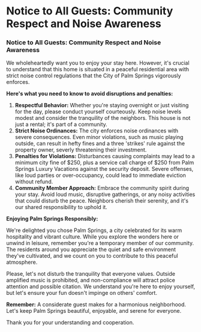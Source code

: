 # Notice to All Guests: Community Respect and Noise Awareness

### Notice to All Guests: Community Respect and Noise Awareness

We wholeheartedly want you to enjoy your stay here. However, it's crucial to understand that this home is situated in a peaceful residential area with strict noise control regulations that the City of Palm Springs vigorously enforces.

**Here's what you need to know to avoid disruptions and penalties:**

1. **Respectful Behavior:** Whether you're staying overnight or just visiting for the day, please conduct yourself courteously. Keep noise levels modest and consider the tranquility of the neighbors. This house is not just a rental; it's part of a community.
2. **Strict Noise Ordinances:** The city enforces noise ordinances with severe consequences. Even minor violations, such as music playing outside, can result in hefty fines and a three 'strikes' rule against the property owner, severly threatening their investment.
3. **Penalties for Violations:** Disturbances causing complaints may lead to a minimum city fine of $250, plus a service call charge of $250 from Palm Springs Luxury Vacations against the security deposit. Severe offenses, like loud parties or over-occupancy, could lead to immediate eviction without refund.
4. **Community Member Approach:** Embrace the community spirit during your stay. Avoid loud music, disruptive gatherings, or any noisy activities that could disturb the peace. Neighbors cherish their serenity, and it's our shared responsibility to uphold it.

**Enjoying Palm Springs Responsibly:**

We're delighted you chose Palm Springs, a city celebrated for its warm hospitality and vibrant culture. While you explore the wonders here or unwind in leisure, remember you're a temporary member of our community. The residents around you appreciate the quiet and safe environment they've cultivated, and we count on you to contribute to this peaceful atmosphere.

Please, let's not disturb the tranquility that everyone values. Outside amplified music is prohibited, and non-compliance will attract police attention and possible citation. We understand you're here to enjoy yourself, but let's ensure your fun doesn't impinge on others' comfort.

**Remember:** A considerate guest makes for a harmonious neighborhood. Let's keep Palm Springs beautiful, enjoyable, and serene for everyone.

Thank you for your understanding and cooperation.